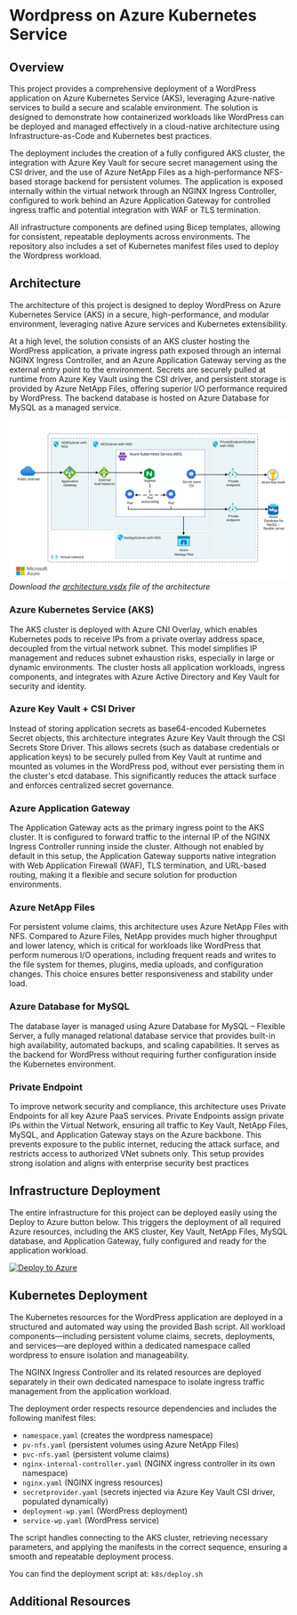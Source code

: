# Wordpress on Azure Kubernetes Service

## Overview
This project provides a comprehensive deployment of a WordPress application on Azure Kubernetes Service (AKS), leveraging Azure-native services to build a secure and scalable environment. The solution is designed to demonstrate how containerized workloads like WordPress can be deployed and managed effectively in a cloud-native architecture using Infrastructure-as-Code and Kubernetes best practices.

The deployment includes the creation of a fully configured AKS cluster, the integration with Azure Key Vault for secure secret management using the CSI driver, and the use of Azure NetApp Files as a high-performance NFS-based storage backend for persistent volumes. The application is exposed internally within the virtual network through an NGINX Ingress Controller, configured to work behind an Azure Application Gateway for controlled ingress traffic and potential integration with WAF or TLS termination.

All infrastructure components are defined using Bicep templates, allowing for consistent, repeatable deployments across environments. The repository also includes a set of Kubernetes manifest files used to deploy the Wordpress workload.


## Architecture
The architecture of this project is designed to deploy WordPress on Azure Kubernetes Service (AKS) in a secure, high-performance, and modular environment, leveraging native Azure services and Kubernetes extensibility.

At a high level, the solution consists of an AKS cluster hosting the WordPress application, a private ingress path exposed through an internal NGINX Ingress Controller, and an Azure Application Gateway serving as the external entry point to the environment. Secrets are securely pulled at runtime from Azure Key Vault using the CSI driver, and persistent storage is provided by Azure NetApp Files, offering superior I/O performance required by WordPress. The backend database is hosted on Azure Database for MySQL as a managed service.

![Architecture Diagram](./architecture.svg)
*Download the [architecture.vsdx](./architecture.vsdx) file of the architecture*

### Azure Kubernetes Service (AKS)
The AKS cluster is deployed with Azure CNI Overlay, which enables Kubernetes pods to receive IPs from a private overlay address space, decoupled from the virtual network subnet. This model simplifies IP management and reduces subnet exhaustion risks, especially in large or dynamic environments. The cluster hosts all application workloads, ingress components, and integrates with Azure Active Directory and Key Vault for security and identity.

### Azure Key Vault + CSI Driver
Instead of storing application secrets as base64-encoded Kubernetes Secret objects, this architecture integrates Azure Key Vault through the CSI Secrets Store Driver. This allows secrets (such as database credentials or application keys) to be securely pulled from Key Vault at runtime and mounted as volumes in the WordPress pod, without ever persisting them in the cluster's etcd database. This significantly reduces the attack surface and enforces centralized secret governance.

### Azure Application Gateway
The Application Gateway acts as the primary ingress point to the AKS cluster. It is configured to forward traffic to the internal IP of the NGINX Ingress Controller running inside the cluster. Although not enabled by default in this setup, the Application Gateway supports native integration with Web Application Firewall (WAF), TLS termination, and URL-based routing, making it a flexible and secure solution for production environments.

### Azure NetApp Files
For persistent volume claims, this architecture uses Azure NetApp Files with NFS. Compared to Azure Files, NetApp provides much higher throughput and lower latency, which is critical for workloads like WordPress that perform numerous I/O operations, including frequent reads and writes to the file system for themes, plugins, media uploads, and configuration changes. This choice ensures better responsiveness and stability under load.

### Azure Database for MySQL
The database layer is managed using Azure Database for MySQL – Flexible Server, a fully managed relational database service that provides built-in high availability, automated backups, and scaling capabilities. It serves as the backend for WordPress without requiring further configuration inside the Kubernetes environment.

### Private Endpoint
To improve network security and compliance, this architecture uses Private Endpoints for all key Azure PaaS services. Private Endpoints assign private IPs within the Virtual Network, ensuring all traffic to Key Vault, NetApp Files, MySQL, and Application Gateway stays on the Azure backbone. This prevents exposure to the public internet, reducing the attack surface, and restricts access to authorized VNet subnets only. This setup provides strong isolation and aligns with enterprise security best practices

## Infrastructure Deployment
The entire infrastructure for this project can be deployed easily using the Deploy to Azure button below. This triggers the deployment of all required Azure resources, including the AKS cluster, Key Vault, NetApp Files, MySQL database, and Application Gateway, fully configured and ready for the application workload.

[![Deploy to Azure](https://aka.ms/deploytoazurebutton)](https://portal.azure.com/#create/Microsoft.Template/uri/https%3A%2F%2Fraw.githubusercontent.com%2FTommaso23%2FWordpress-on-AKS%2Frefs%2Fheads%2Fmain%2Fazuredeploy.json)

## Kubernetes Deployment
The Kubernetes resources for the WordPress application are deployed in a structured and automated way using the provided Bash script. All workload components—including persistent volume claims, secrets, deployments, and services—are deployed within a dedicated namespace called wordpress to ensure isolation and manageability.

The NGINX Ingress Controller and its related resources are deployed separately in their own dedicated namespace to isolate ingress traffic management from the application workload.

The deployment order respects resource dependencies and includes the following manifest files:

- `namespace.yaml` (creates the wordpress namespace)
- `pv-nfs.yaml` (persistent volumes using Azure NetApp Files)
- `pvc-nfs.yaml` (persistent volume claims)
- `nginx-internal-controller.yaml` (NGINX ingress controller in its own namespace)
- `nginx.yaml` (NGINX ingress resources)
- `secretprovider.yaml` (secrets injected via Azure Key Vault CSI driver, populated dynamically)
- `deployment-wp.yaml` (WordPress deployment)
- `service-wp.yaml` (WordPress service)

The script handles connecting to the AKS cluster, retrieving necessary parameters, and applying the manifests in the correct sequence, ensuring a smooth and repeatable deployment process.

You can find the deployment script at: `k8s/deploy.sh`

## Additional Resources


